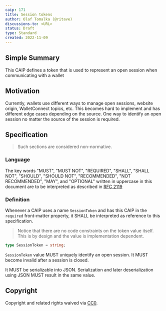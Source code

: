 ```yaml
---
caip: 171
title: Session tokens
author: Olaf Tomalka (@ritave)
discussions-to: <URL>
status: Draft
type: Standard
created: 2022-11-09
---
```


## Simple Summary

This CAIP defines a token that is used to represent an open session when communicating with a wallet

## Motivation

Currently, wallets use different ways to manage open sessions, website origin, WalletConnect topics, etc. This becomes hard to implement and has different edge cases depending on the source. One way to identify an open session no matter the source of the session is required.

## Specification

> Such sections are considered non-normative.

### Language

The key words "MUST", "MUST NOT", "REQUIRED", "SHALL", "SHALL NOT",
"SHOULD", "SHOULD NOT", "RECOMMENDED", "NOT RECOMMENDED", "MAY", and
"OPTIONAL" written in uppercase in this document are to be interpreted as described in [RFC 2119](https://www.ietf.org/rfc/rfc2119.txt)

### Definition

Whenever a CAIP uses a name `SessionToken` and has this CAIP in the `required` front-matter property, it SHALL be interpreted as reference to this specification.

> Notice that there are no code constraints on the token value itself. This is by design and the value is implementation dependent.

```typescript
type SessionToken = string;
```

`SessionToken` value MUST uniquely identify an open session. It MUST become invalid after a session is closed.

It MUST be serializable into JSON. Serialization and later deserialization using JSON MUST result in the same value.

## Copyright

Copyright and related rights waived via [CC0](https://creativecommons.org/publicdomain/zero/1.0/).
